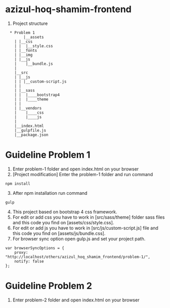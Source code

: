 # azizul-hoq-shamim-frontend

1. Project structure
```
  * Problem 1
        |__assets
	| |__css
	| |  |__style.css
	| |__fonts
	| |__img
	| |__js
	|    |__bundle.js
	|
	|__src
	| |__js
	| | |__custom-script.js
	| |
	| |__sass
	| |  |____bootstrap4
	| |  |____theme
	| |  
	| |__vendors
	|    |____css
	|    |____js
	|
	|__index.html
	|__gulpfile.js
	|__package.json
```
# Guideline Problem 1
1. Enter problem-1 folder and open index.html on your browser
2. [Project modification] Enter the problem-1 folder and run command
```
npm install
```
3. After npm installation run command
```
gulp
```
4. This project based on bootstrap 4 css framework.
5. For edit or add css you have to work in [src/sass/theme] folder sass files and this code you find on [assets/css/style.css].
6. For edit or add js you have to work in [src/js/custom-script.js] file and this code you find on [assets/js/bundle.css].
7. For browser sync option open gulp.js and set your project path.
```
var browserSyncOptions = {
    proxy: "http://localhost/others/azizul_hoq_shamim_frontend/problem-1/",
    notify: false
};
```
# Guideline Problem 2
1. Enter problem-2 folder and open index.html on your browser

